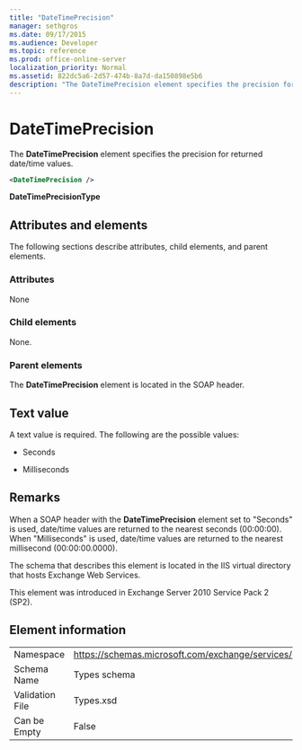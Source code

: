 ```yaml
---
title: "DateTimePrecision"
manager: sethgros
ms.date: 09/17/2015
ms.audience: Developer
ms.topic: reference
ms.prod: office-online-server
localization_priority: Normal
ms.assetid: 822dc5a6-2d57-474b-8a7d-da150898e5b6
description: "The DateTimePrecision element specifies the precision for returned date/time values."
---
```


# DateTimePrecision

The **DateTimePrecision** element specifies the precision for returned date/time values. 
  
```XML
<DateTimePrecision />
```

**DateTimePrecisionType**

## Attributes and elements

The following sections describe attributes, child elements, and parent elements.
  
### Attributes

None
  
### Child elements

None.
  
### Parent elements

The **DateTimePrecision** element is located in the SOAP header. 
  
## Text value

A text value is required. The following are the possible values:
  
- Seconds
    
- Milliseconds
    
## Remarks

When a SOAP header with the **DateTimePrecision** element set to "Seconds" is used, date/time values are returned to the nearest seconds (00:00:00). When "Milliseconds" is used, date/time values are returned to the nearest millisecond (00:00:00.0000). 
  
The schema that describes this element is located in the IIS virtual directory that hosts Exchange Web Services.
  
This element was introduced in Exchange Server 2010 Service Pack 2 (SP2).
  
## Element information

|||
|:-----|:-----|
|Namespace  <br/> |https://schemas.microsoft.com/exchange/services/2006/types  <br/> |
|Schema Name  <br/> |Types schema  <br/> |
|Validation File  <br/> |Types.xsd  <br/> |
|Can be Empty  <br/> |False  <br/> |
   

